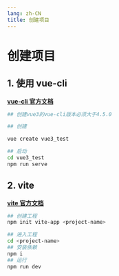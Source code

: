 ```yaml
---
lang: zh-CN
title: 创建项目
---
```


# 创建项目

## 1. 使用 vue-cli

[**vue-cli 官方文档**](https://cli.vuejs.org/zh/)

```bash
## 创建vue3的vue-cli版本必须大于4.5.0

## 创建

vue create vue3_test

## 启动
cd vue3_test
npm run serve
```

## 2. vite

[**vite 官方文档**](https://cn.vitejs.dev/)

```bash
## 创建工程
npm init vite-app <project-name>

## 进入工程
cd <project-name>
## 安装依赖
npm i
## 运行
npm run dev
```
